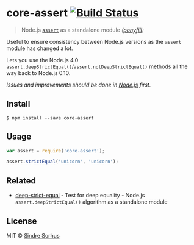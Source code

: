 # core-assert [![Build Status](https://travis-ci.org/sindresorhus/core-assert.svg?branch=master)](https://travis-ci.org/sindresorhus/core-assert)

> Node.js [`assert`](https://nodejs.org/api/assert.html) as a standalone module *([ponyfill](https://ponyfill.com))*

Useful to ensure consistency between Node.js versions as the `assert` module has changed a lot.

Lets you use the Node.js 4.0 `assert.deepStrictEqual()`/`assert.notDeepStrictEqual()` methods all the way back to Node.js 0.10.

*Issues and improvements should be done in [Node.js](https://github.com/nodejs/node/issues) first.*


## Install

```
$ npm install --save core-assert
```


## Usage

```js
var assert = require('core-assert');

assert.strictEqual('unicorn', 'unicorn');
```


## Related

- [deep-strict-equal](https://github.com/sindresorhus/deep-strict-equal) - Test for deep equality - Node.js `assert.deepStrictEqual()` algorithm as a standalone module


## License

MIT © [Sindre Sorhus](http://sindresorhus.com)
